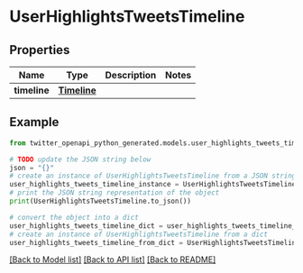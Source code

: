 # UserHighlightsTweetsTimeline


## Properties

Name | Type | Description | Notes
------------ | ------------- | ------------- | -------------
**timeline** | [**Timeline**](Timeline.md) |  | 

## Example

```python
from twitter_openapi_python_generated.models.user_highlights_tweets_timeline import UserHighlightsTweetsTimeline

# TODO update the JSON string below
json = "{}"
# create an instance of UserHighlightsTweetsTimeline from a JSON string
user_highlights_tweets_timeline_instance = UserHighlightsTweetsTimeline.from_json(json)
# print the JSON string representation of the object
print(UserHighlightsTweetsTimeline.to_json())

# convert the object into a dict
user_highlights_tweets_timeline_dict = user_highlights_tweets_timeline_instance.to_dict()
# create an instance of UserHighlightsTweetsTimeline from a dict
user_highlights_tweets_timeline_from_dict = UserHighlightsTweetsTimeline.from_dict(user_highlights_tweets_timeline_dict)
```
[[Back to Model list]](../README.md#documentation-for-models) [[Back to API list]](../README.md#documentation-for-api-endpoints) [[Back to README]](../README.md)


